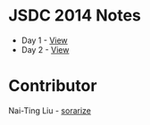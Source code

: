 JSDC 2014 Notes
===============

- Day 1 - [View](https://github.com/aar0nTw/jsdc2014-notes/blob/master/day_1.md)
- Day 2 - [View](https://github.com/aar0nTw/jsdc2014-notes/blob/master/day_2.md)

Contributor
===========

Nai-Ting Liu - [sorarize](https://github.com/sorarize)

